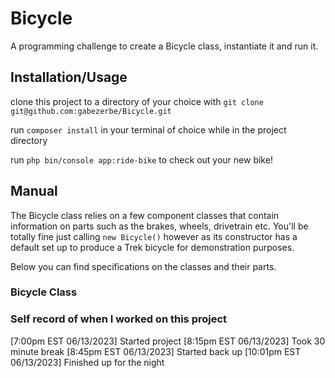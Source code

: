# Bicycle
A programming challenge to create a Bicycle class, instantiate it and run it.

## Installation/Usage
clone this project to a directory of your choice with
``git clone git@github.com:gabezerbe/Bicycle.git``

run ``composer install`` in your terminal of choice while in the project directory

run ``php bin/console app:ride-bike`` to check out your new bike!

## Manual
The Bicycle class relies on a few component classes that contain information on parts such as the brakes, wheels, drivetrain etc.
You'll be totally fine just calling `new Bicycle()` however as its constructor has a default set up to produce a Trek bicycle for demonstration purposes.

Below you can find specifications on the classes and their parts.

### Bicycle Class


### Self record of when I worked on this project
[7:00pm EST 06/13/2023] Started project
[8:15pm EST 06/13/2023] Took 30 minute break
[8:45pm EST 06/13/2023] Started back up
[10:01pm EST 06/13/2023] Finished up for the night

